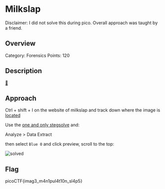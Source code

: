 # Milkslap

Disclaimer: I did not solve this during pico. Overall approach was taught by a friend.

## Overview

Category: Forensics
Points: 120

## Description

[🥛](http://mercury.picoctf.net:7585/)

## Approach

Ctrl + shift + I on the website of milkslap and track down where the image is [located](http://mercury.picoctf.net:7585/concat_v.png)

Use the [one and only stegsolve](https://github.com/eugenekolo/sec-tools/tree/master/stego/stegsolve/stegsolve) and:

Analyze > Data Extract

then select `Blue 0` and click preview, scroll to the top:

![solved](./flag.png)

## Flag

picoCTF{imag3_m4n1pul4t10n_sl4p5}
